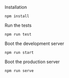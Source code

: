Installation

`npm install`

Run the tests

`npm run test`

Boot the development server

`npm run start`

Boot the production server

`npm run serve`
